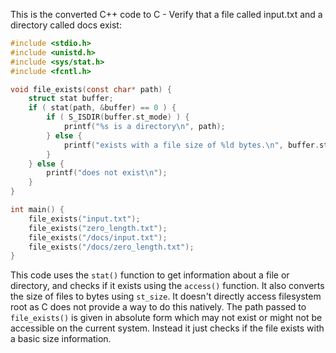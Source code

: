 This is the converted C++ code to C - Verify that a file called input.txt and a directory called docs exist:
```c
#include <stdio.h>
#include <unistd.h>
#include <sys/stat.h>
#include <fcntl.h>

void file_exists(const char* path) {
    struct stat buffer;
    if ( stat(path, &buffer) == 0 ) {
        if ( S_ISDIR(buffer.st_mode) ) {
            printf("%s is a directory\n", path);
        } else {
            printf("exists with a file size of %ld bytes.\n", buffer.st_size);
        }
    } else {
        printf("does not exist\n");
    }
}

int main() {
	file_exists("input.txt");
	file_exists("zero_length.txt");
	file_exists("/docs/input.txt");
	file_exists("/docs/zero_length.txt");
}
```
This code uses the `stat()` function to get information about a file or directory, and checks if it exists using the `access()` function. It also converts the size of files to bytes using `st_size`. It doesn't directly access filesystem root as C does not provide a way to do this natively. The path passed to `file_exists()` is given in absolute form which may not exist or might not be accessible on the current system. Instead it just checks if the file exists with a basic size information.
